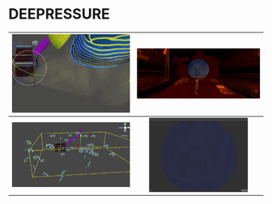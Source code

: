 # DEEPRESSURE

![](/Sources/DEEPRESSURE/Images/LightsShaders.gif)    |  ![](/Sources/DEEPRESSURE/Images/Thumbnail-Deepressure.png)
:-------------------------:|:-------------------------:
 ![](/Sources/DEEPRESSURE/Images/BoidsSystem-ezgif.com-resize.gif) |  ![](/Sources/DEEPRESSURE/Images/Window_Water_Shader.gif)

